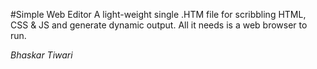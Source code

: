 #Simple Web Editor
A light-weight single .HTM file for scribbling HTML, CSS & JS and generate dynamic output. All it needs is a web browser to run.

*Bhaskar Tiwari*
